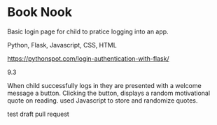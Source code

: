 # Book Nook

Basic login page for child to pratice logging into an app.

Python, Flask, Javascript, CSS, HTML

https://pythonspot.com/login-authentication-with-flask/

9.3

When child successfully logs in they are presented with a welcome message a button. 
Clicking the button, displays a random motivational quote on reading. 
used Javascript to store and randomize quotes.

test draft pull request 
